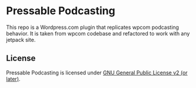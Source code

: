 # Pressable Podcasting

This repo is a Wordpress.com plugin that replicates wpcom podcasting behavior.
It is taken from wpcom codebase and refactored to work with any jetpack site.

## License

Pressable Podcasting is licensed under [GNU General Public License v2 (or later)](./LICENSE.txt).
